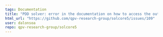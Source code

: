 ```yaml
---
tags: Documentation
title: "PDD solver: error in the documentation on how to access the output"
html_url: "https://github.com/qpv-research-group/solcore5/issues/109"
user: dalonsoa
repo: qpv-research-group/solcore5
---
```


